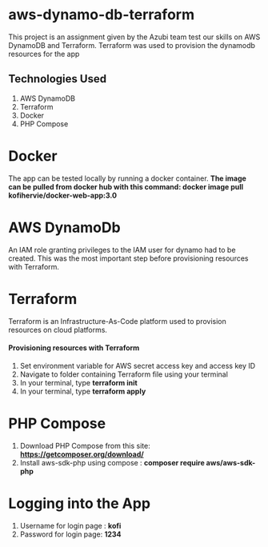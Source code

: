 # aws-dynamo-db-terraform
This project is an assignment given by the Azubi team test our skills on AWS DynamoDB and Terraform. Terraform was used to provision the dynamodb resources for the app

## Technologies Used
1. AWS DynamoDB
2. Terraform
3. Docker
4. PHP Compose

# Docker
The app can be tested locally by running a docker container.
**The image can be pulled from docker hub with this command: docker image pull kofihervie/docker-web-app:3.0**


# AWS DynamoDb 
An IAM role granting privileges to the IAM user for dynamo had to be created. This was the most important step before provisioning resources with Terraform. 

# Terraform 
Terraform is an Infrastructure-As-Code platform used to provision resources on cloud platforms. 

#### Provisioning resources with Terraform
1. Set environment variable for AWS secret access key and access key ID
2. Navigate to folder containing Terraform file using your terminal
3. In your terminal, type **terraform init**
4. In your terminal, type **terraform apply**

# PHP Compose
1. Download PHP Compose from this site: **https://getcomposer.org/download/**
2. Install aws-sdk-php using compose : **composer require aws/aws-sdk-php**

# Logging into the App
1. Username for login page : **kofi**
2. Password for login page: **1234**


